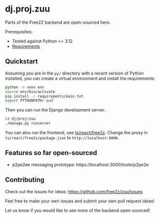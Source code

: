 # dj.proj.zuu

Parts of the Free2Z backend are open-sourced here.

Prerequisites:

- Tested against Python >= 3.12
- [Requirements](../../../requirements/main.txt)

## Quickstart

Assuming you are in the `py/` directory with a recent version of Python
installed, you can create a virtual environment and install the requirements:

```bash
python -m venv env
source env/bin/activate
pip install -r requirements/main.txt
export PYTHONPATH=`pwd`
```

Then you can run the Django development server:

```bash
cd dj/proj/zuu
./manage.py runserver
```

You can also run the frontend, see [ts/react/free2z](../../../../ts/react/free2z/README.md).
Change the proxy in `ts/react/free2z/package.json` to `http://localhost:8000`.

## Features so far open-sourced

- p2pe2ee messaging prototype: https://localhost:3000/tools/p2pe2e

## Contributing

Check out the issues for ideas: https://github.com/free2z/zuu/issues

Feel free to make your own issues and submit your own pull request ideas!

Let us know if you would like to see more of the backend open-sourced!
